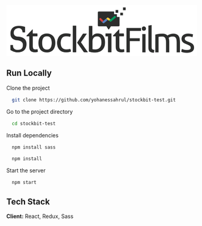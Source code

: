 
![Screenshot](stockbitfilm.png)
    
## Run Locally

Clone the project

```bash
  git clone https://github.com/yohanessahrul/stockbit-test.git
```

Go to the project directory

```bash
  cd stockbit-test
```

Install dependencies

```bash
  npm install sass
```

```bash
  npm install
```

Start the server

```bash
  npm start
```

  
## Tech Stack

**Client:** React, Redux, Sass

  